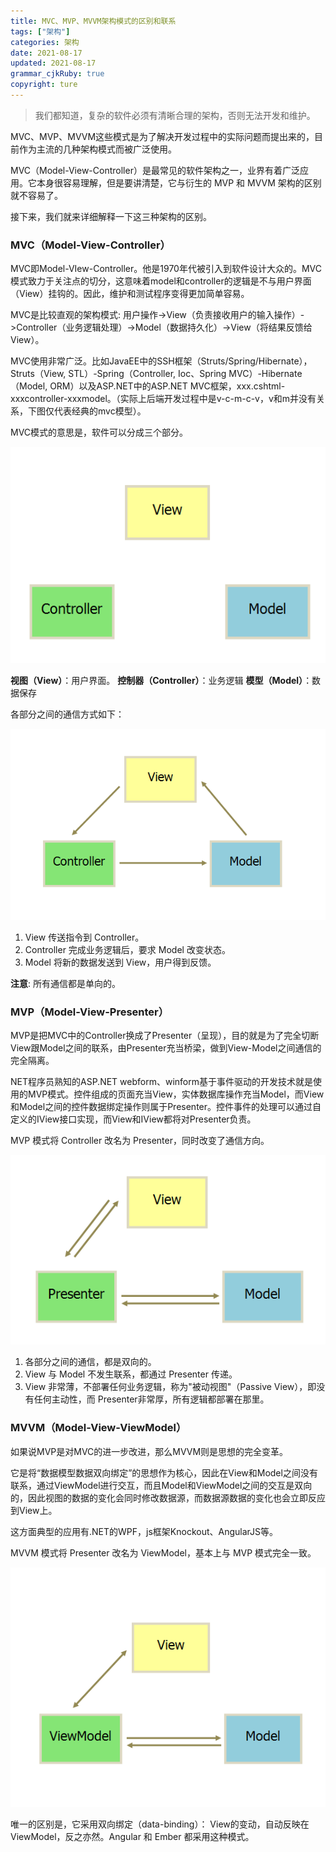 ```yaml
---
title: MVC、MVP、MVVM架构模式的区别和联系
tags: ["架构"]
categories: 架构
date: 2021-08-17
updated: 2021-08-17
grammar_cjkRuby: true
copyright: ture
---
```


> 我们都知道，复杂的软件必须有清晰合理的架构，否则无法开发和维护。

MVC、MVP、MVVM这些模式是为了解决开发过程中的实际问题而提出来的，目前作为主流的几种架构模式而被广泛使用。

<!-- more -->

MVC（Model-View-Controller）是最常见的软件架构之一，业界有着广泛应用。它本身很容易理解，但是要讲清楚，它与衍生的 MVP 和 MVVM 架构的区别就不容易了。

接下来，我们就来详细解释一下这三种架构的区别。

### MVC（Model-View-Controller）

MVC即Model-VIew-Controller。他是1970年代被引入到软件设计大众的。MVC模式致力于关注点的切分，这意味着model和controller的逻辑是不与用户界面（View）挂钩的。因此，维护和测试程序变得更加简单容易。

MVC是比较直观的架构模式:
用户操作->View（负责接收用户的输入操作）->Controller（业务逻辑处理）->Model（数据持久化）->View（将结果反馈给View）。

MVC使用非常广泛。比如JavaEE中的SSH框架（Struts/Spring/Hibernate），Struts（View, STL）-Spring（Controller, Ioc、Spring MVC）-Hibernate（Model, ORM）以及ASP.NET中的ASP.NET MVC框架，xxx.cshtml-xxxcontroller-xxxmodel。（实际上后端开发过程中是v-c-m-c-v，v和m并没有关系，下图仅代表经典的mvc模型）。

MVC模式的意思是，软件可以分成三个部分。

![](/images/123123.png)

**视图（View）**：用户界面。
**控制器（Controller）**：业务逻辑
**模型（Model）**：数据保存

各部分之间的通信方式如下：

![](/images/123124.png)

1. View 传送指令到 Controller。
2. Controller 完成业务逻辑后，要求 Model 改变状态。
3. Model 将新的数据发送到 View，用户得到反馈。

**注意**: 所有通信都是单向的。

### MVP（Model-View-Presenter）

MVP是把MVC中的Controller换成了Presenter（呈现），目的就是为了完全切断View跟Model之间的联系，由Presenter充当桥梁，做到View-Model之间通信的完全隔离。

NET程序员熟知的ASP.NET webform、winform基于事件驱动的开发技术就是使用的MVP模式。控件组成的页面充当View，实体数据库操作充当Model，而View和Model之间的控件数据绑定操作则属于Presenter。控件事件的处理可以通过自定义的IView接口实现，而View和IView都将对Presenter负责。

MVP 模式将 Controller 改名为 Presenter，同时改变了通信方向。

![](/images/123125.png)

1. 各部分之间的通信，都是双向的。
2. View 与 Model 不发生联系，都通过 Presenter 传递。
3. View 非常薄，不部署任何业务逻辑，称为"被动视图"（Passive View），即没有任何主动性，而 Presenter非常厚，所有逻辑都部署在那里。

### MVVM（Model-View-ViewModel）

如果说MVP是对MVC的进一步改进，那么MVVM则是思想的完全变革。

它是将“数据模型数据双向绑定”的思想作为核心，因此在View和Model之间没有联系，通过ViewModel进行交互，而且Model和ViewModel之间的交互是双向的，因此视图的数据的变化会同时修改数据源，而数据源数据的变化也会立即反应到View上。

这方面典型的应用有.NET的WPF，js框架Knockout、AngularJS等。

MVVM 模式将 Presenter 改名为 ViewModel，基本上与 MVP 模式完全一致。

![](/images/123126.png)

唯一的区别是，它采用双向绑定（data-binding）：
View的变动，自动反映在 ViewModel，反之亦然。Angular 和 Ember 都采用这种模式。
